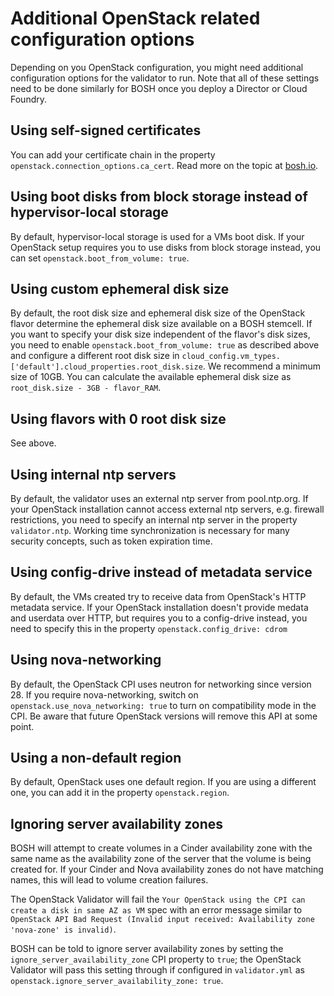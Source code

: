 # Additional OpenStack related configuration options

Depending on you OpenStack configuration, you might need additional configuration options for the validator to run. Note that all of these settings need to be done similarly for BOSH once you deploy a Director or Cloud Foundry.

## Using self-signed certificates

You can add your certificate chain in the property `openstack.connection_options.ca_cert`. Read more on the topic at [bosh.io](http://bosh.io/docs/openstack-self-signed-endpoints.html).

## Using boot disks from block storage instead of hypervisor-local storage

By default, hypervisor-local storage is used for a VMs boot disk. If your OpenStack setup requires you to use disks from block storage instead, you can set `openstack.boot_from_volume: true`.

## Using custom ephemeral disk size

By default, the root disk size and ephemeral disk size of the OpenStack flavor determine the ephemeral disk size available on a BOSH stemcell. If you want to specify your disk size independent of the flavor's disk sizes, you need to enable `openstack.boot_from_volume: true` as described above and configure a different root disk size in `cloud_config.vm_types.['default'].cloud_properties.root_disk.size`. We recommend a minimum size of 10GB.
You can calculate the available ephemeral disk size as `root_disk.size - 3GB - flavor_RAM`.

## Using flavors with 0 root disk size

See above.

## Using internal ntp servers

By default, the validator uses an external ntp server from pool.ntp.org. If your OpenStack installation cannot access external ntp servers, e.g. firewall restrictions, you need to specify an internal ntp server in the property `validator.ntp`. Working time synchronization is necessary for many security concepts, such as token expiration time.

## Using config-drive instead of metadata service

By default, the VMs created try to receive data from OpenStack's HTTP metadata service. If your OpenStack installation doesn't provide medata and userdata over HTTP, but requires you to a config-drive instead, you need to specify this in the property `openstack.config_drive: cdrom`

## Using nova-networking

By default, the OpenStack CPI uses neutron for networking since version 28. If you require nova-networking, switch on `openstack.use_nova_networking: true` to turn on compatibility mode in the CPI. Be aware that future OpenStack versions will remove this API at some point.

## Using a non-default region

By default, OpenStack uses one default region. If you are using a different one, you can add it in the property `openstack.region`.

## Ignoring server availability zones

BOSH will attempt to create volumes in a Cinder availability zone with the same name as the availability zone of the server that the volume is being created for. If your Cinder and Nova availability zones do not have matching names, this will lead to volume creation failures.

The OpenStack Validator will fail the `Your OpenStack using the CPI can create a disk in same AZ as VM` spec with an error message similar to `OpenStack API Bad Request (Invalid input received: Availability zone 'nova-zone' is invalid)`.

BOSH can be told to ignore server availability zones by setting the `ignore_server_availability_zone` CPI property to `true`; the OpenStack Validator will pass this setting through if configured in `validator.yml` as `openstack.ignore_server_availability_zone: true`.
